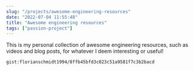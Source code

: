 ```yaml
---
slug: "/projects/awesome-engineering-resources"
date: "2022-07-04 11:55:48"
title: "Awesome engineering resources"
tags: ["passion-project"]
---
```


This is my personal collection of awesome engineering resources, such as videos and blog posts, for whatever I deem interesting or useful!

`gist:florianschmidt1994/8ffb45bfd3c023c51a9581f7c3b2bacd`

<script src="https://gist.github.com/florianschmidt1994/8ffb45bfd3c023c51a9581f7c3b2bacd.js"></script>
